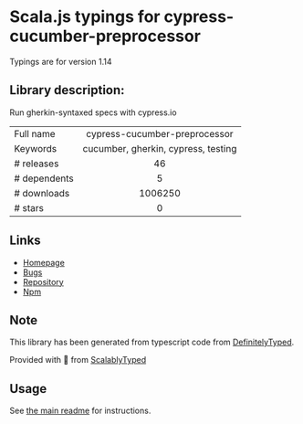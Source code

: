 
# Scala.js typings for cypress-cucumber-preprocessor

Typings are for version 1.14

## Library description:
Run gherkin-syntaxed specs with cypress.io

|                    |                 |
| ------------------ | :-------------: |
| Full name          | cypress-cucumber-preprocessor |
| Keywords           | cucumber, gherkin, cypress, testing |
| # releases         | 46 |
| # dependents       | 5 |
| # downloads        | 1006250 |
| # stars            | 0 |

## Links
- [Homepage](https://github.com/TheBrainFamily/cypress-cucumber-preprocessor#readme)
- [Bugs](https://github.com/TheBrainFamily/cypress-cucumber-preprocessor/issues)
- [Repository](https://github.com/TheBrainFamily/cypress-cucumber-preprocessor)
- [Npm](https://www.npmjs.com/package/cypress-cucumber-preprocessor)
    


## Note
This library has been generated from typescript code from [DefinitelyTyped](https://definitelytyped.org).

Provided with :purple_heart: from [ScalablyTyped](https://github.com/oyvindberg/ScalablyTyped)

## Usage
See [the main readme](../../readme.md) for instructions.


